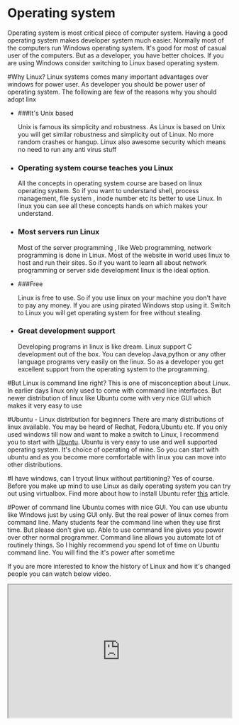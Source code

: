 # Operating system
Operating system is most critical piece of computer system. Having a good operating system makes developer system much easier. Normally most of the computers run Windows operating system. It's good for most of casual user of the computers. But as a developer, you have better choices. If you are using Windows consider switching to Linux based operating system.

#Why Linux?
Linux systems comes many important advantages over windows for power user. As developer you should be power user of operating system. The following are few of the reasons why you should adopt linx

* ###It's Unix based

    Unix is famous its simplicity and robustness. As Linux is based on Unix you will get similar robustness and simplicity out of Linux. No more random crashes or hangup. Linux also awesome security which means no need to run any anti virus stuff

* ### Operating system course teaches you Linux

    All the concepts in operating system course are based on linux operating system. So if you want to understand shell, process management, file system , inode number etc its better to use Linux. In linux you can see all these concepts hands on which makes your understand.

*   ### Most servers run Linux

    Most of the server programming , like Web programming, network programming is done in Linux. Most of the website in world uses linux to host and run their sites. So if you want to learn all about network programming or server side development linux is the ideal option.

* ###Free

    Linux is free to use. So if you use linux on your machine you don't have to pay any money. If you are using pirated Windows stop using it. Switch to Linux you will get operating system for free without stealing.

* ### Great development support

    Developing programs in linux is like dream. Linux support C development out of the box. You can develop Java,python or any other language programs very easily on the linux. So as a developer you get excellent support from the operating system to the programming.


#But Linux is command line right?
This is one of misconception about Linux. In earlier days linux only used to come with command line interfaces. But newer distribution of linux like Ubuntu come with very nice GUI which makes it very easy to use

#Ubuntu - Linux distribution for beginners
There are many distributions of linux available. You may be heard of Redhat, Fedora,Ubuntu etc. If you only used windows till now and want to make a switch to Linux, I recommend you to start with [Ubuntu](www.ubuntu.com). Ubuntu is very easy to use and well supported operating system. It's choice of operating of mine.
So you can start with ubuntu and as you become more comfortable with linux you can move into other distributions.



#I have windows, can I tryout linux without partitioning?
Yes of course. Before you make up mind to use Linux as daily operating system you can try out using virtualbox. Find more about how to install Ubuntu refer [this](http://www.wikihow.com/Install-Ubuntu-on-VirtualBox) article.


#Power of command line
Ubuntu comes with nice GUI. You can use ubuntu like Windows just by using GUI only. But the real power of linux comes from command line. Many students fear the command line when they use first time. But please don't give up. Able to use command line gives you power over other normal programmer. Command line allows you automate lot of routinely things. So I highly recommend you spend lot of time on Ubuntu command line. You will find the it's power after sometime

If you are more interested to know the history of Linux and how it's changed people you can watch below video.

<iframe src="https://www.youtube.com/embed/jw8K460vx1c" height="300" width="100%" allowFullScreen="1" ></iframe>












